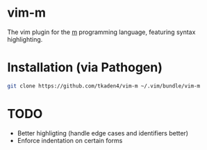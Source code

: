 # vim-m

The vim plugin for the [m](https://github.com/m-language/m-compiler) programming language,
featuring syntax highlighting.

# Installation (via Pathogen)
```Bash
git clone https://github.com/tkaden4/vim-m ~/.vim/bundle/vim-m
```

# TODO
- Better highligting (handle edge cases and identifiers better)
- Enforce indentation on certain forms

